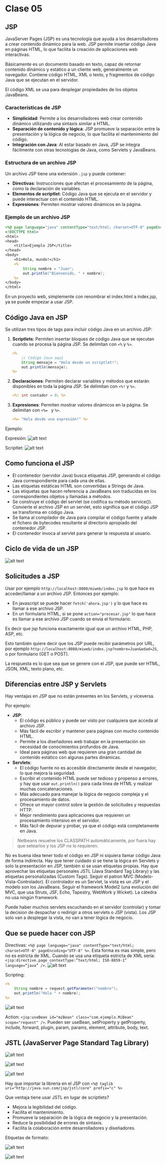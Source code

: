 # Clase 05

## JSP

JavaServer Pages (JSP) es una tecnología que ayuda a los desarrolladores a crear contenido dinámico para la web. JSP permite insertar código Java en páginas HTML, lo que facilita la creación de aplicaciones web interactivas.

Básicamente es un documento basado en texto, capaz de retornar contenido dinámico y estático a un cliente web, generalmente un navegador. Contiene código HTML, XML o texto, y fragmentos de código Java que se ejecutan en el servidor.

El código XML se usa para desplegar propiedades de los objetos JavaBeans.

### Características de JSP
- **Simplicidad**: Permite a los desarrolladores web crear contenido dinámico utilizando una sintaxis similar a HTML.
- **Separación de contenido y lógica**: JSP promueve la separación entre la presentación y la lógica de negocio, lo que facilita el mantenimiento del código.
- **Integración con Java**: Al estar basado en Java, JSP se integra fácilmente con otras tecnologías de Java, como Servlets y JavaBeans.

### Estructura de un archivo JSP
Un archivo JSP tiene una extensión `.jsp` y puede contener:
- **Directivas**: Instrucciones que afectan el procesamiento de la página, como la declaración de variables.
- **Elementos de scriptlet**: Código Java que se ejecuta en el servidor y puede interactuar con el contenido HTML.
- **Expresiones**: Permiten mostrar valores dinámicos en la página.

### Ejemplo de un archivo JSP
```jsp
<%@ page language="java" contentType="text/html; charset=UTF-8" pageEncoding="UTF-8"%>
<!DOCTYPE html>
<html>
<head>
    <title>Ejemplo JSP</title>
</head>
<body>
    <h1>Hola, mundo!</h1>
    <%
        String nombre = "Juan";
        out.println("Bienvenido, " + nombre);
    %>
</body>
</html>
```

En un proyecto web, simplemente con renombrar el index.html a index.jsp, ya se puede empezar a usar JSP.

## Código Java en JSP

Se utilizan tres tipos de tags para incluir código Java en un archivo JSP:
1. **Scriptlets**: Permiten insertar bloques de código Java que se ejecutan cuando se procesa la página JSP. Se delimitan con `<%` y `%>`.
   ```jsp
   <%
       // Código Java aquí
       String mensaje = "Hola desde un scriptlet!";
       out.println(mensaje);
   %>
   ```

2. **Declaraciones**: Permiten declarar variables y métodos que estarán disponibles en toda la página JSP. Se delimitan con `<%!` y `%>`.
   ```jsp
   <%! int contador = 0; %>
   ```

3. **Expresiones**: Permiten mostrar valores dinámicos en la página. Se delimitan con `<%= ` y `%>`.
   ```jsp
   <%= "Hola desde una expresión!" %>
   ```

Ejemplo:

Expresión:
![alt text](assets/EjemploJSP.png) 

Scriptlet:
![alt text](assets/EjemploJSP2.png)

## Como funciona el JSP

- El contenedor (servidor Java) busca etiquetas JSP, generando el código Java correspondiente para cada una de ellas.
- Las etiquetas estáticas HTML son convertidas a Strings de Java.
- Las etiquetas que hacen referencia a JavaBeans son traducidas en los correspondientes objetos y llamadas a métodos.
- Se construye el código del servlet (se codifica su método service()). Convierte el archivo JSP en un servlet, esto significa que el código JSP se transforma en código Java.
- Se llama al compilador de Java para compilar el código fuente y añade el fichero de bytecodes resultante al directorio apropiado del contenedor JSP.
- El contenedor invoca al servlet para generar la respuesta al usuario.

## Ciclo de vida de un JSP

![alt text](assets/CicloVidaJSP.png)

## Solicitudes a JSP

Usar por ejemplo `http://localhost:8080/miweb/index.jsp` lo que hace es acceder/llamar a un archivo JSP. Entonces por ejemplo:
- En javascript se puede hacer `fetch('ahora.jsp')` y lo que hace es llamar a ese archivo JSP.
- En un formulario HTML, si se pone `action="procesar.jsp"` lo que hace es llamar a ese archivo JSP cuando se envía el formulario.

Es decir que jsp funciona exactamente igual que un archivo HTML, PHP, ASP, etc.

Esto también quiere decir que los JSP puede recibir parámetros por URL, por ejemplo `http://localhost:8080/miweb/index.jsp?nombre=Juan&edad=25`, o por formulario (GET o POST).

La respuesta es lo que sea que se genere con el JSP, que puede ser HTML, JSON, XML, texto plano, etc.

## Diferencias entre JSP y Servlets

Hay ventajas en JSP que no están presentes en los Servlets, y viceversa.

Por ejemplo:
- **JSP**:
  - El código es público y puede ser visto por cualquiera que acceda al archivo JSP.
  - Más fácil de escribir y mantener para páginas con mucho contenido HTML.
  - Permite a los diseñadores web trabajar en la presentación sin necesidad de conocimientos profundos de Java.
  - Ideal para páginas web que requieren una gran cantidad de contenido estático con algunas partes dinámicas.
- **Servlets**:
  - El código fuente no es accesible directamente desde el navegador, lo que mejora la seguridad.
  - Escribir el contenido HTML puede ser tedioso y propenso a errores, y hay que usar `out.println()` para cada línea de HTML y realizar muchas concatenaciones.
  - Más adecuado para manejar la lógica de negocio compleja y el procesamiento de datos.
  - Ofrece un mayor control sobre la gestión de solicitudes y respuestas HTTP.
  - Mejor rendimiento para aplicaciones que requieren un procesamiento intensivo en el servidor.
  - Más fácil de depurar y probar, ya que el código está completamente en Java.

> Netbeans resuelve los CLASSPATH automáticamente, por fuera hay que setearlos y los JSP no lo requieren.

No es buena idea tener todo el código en JSP ni siquiera llamar código Java de forma indirecta.
Hay que tener cuidado si se tiene la lógica en Servlets y solo la presentación en JSP, también si se usan etiquetas propias.
Hay que aprovechar las etiquetas personales JSTL (Java Standard Tag Library) y las etiquetas personalizadas (Custom Tags).
Seguir el patron MVC (Modelo-Vista-Controlador). El controlador es un Servlet, la vista es un JSP y el modelo son los JavaBeans.
Seguir el framework Model2 (una evolución del MVC, que usa Struts, JSF, Echo, Tapestry, WebWork y Wicket). La cátedra no usa ningún framework.

Puede haber muchos servlets escuchando en el servidor (controlar) y tomar la decision de despachar o redirigir a otros servlets o JSP (vista).
Los JSP solo van a desplegar la vista, no van a tener lógica de negocio.

## Que se puede hacer con JSP

Directivas: `<%@ page language="java" contentType="text/html; charset=UTF-8" pageEncoding="UTF-8" %>`. Esta forma es mas simple, pero no es estricta de XML. Cuando se usa una etiqueta estricta de XML sería: `<jsp:directive.page contextType:”text/html; ISO-8859-1” language=“java” />`.
![alt text](assets/directivas.png)

Scripting: 
```jsp
<%
    String nombre = request.getParameter("nombre");
    out.println("Hola " + nombre);
%>
```

![alt text](assets/scripting.png)

Action: `<jsp:useBean id="miBean" class="com.ejemplo.MiBean" scope="request" />`. 
Pueden ser useBean, setProperty y getProperty, include, forward, plugin, param, params, element, attribute, body, text.

## JSTL (JavaServer Page Standard Tag Library)

![alt text](assets/etiquetasJSTL.png)

![alt text](assets/etiquetaC.png)

![alt text](assets/EjemploLibreriaC.png)

Hay que importar la librería en el JSP con `<%@ taglib uri="http://java.sun.com/jsp/jstl/core" prefix="c" %>`

Que ventaja tiene usar JSTL en lugar de scriptlets?
- Mejora la legibilidad del código.
- Facilita el mantenimiento.    
- Promueve la separación de la lógica de negocio y la presentación.
- Reduce la posibilidad de errores de sintaxis.
- Facilita la colaboración entre desarrolladores y diseñadores.

Etiquetas de formato:

![alt text](assets/EtiquetasFmt.png)

![alt text](assets/EjemploEtiquetasFmt.png)
